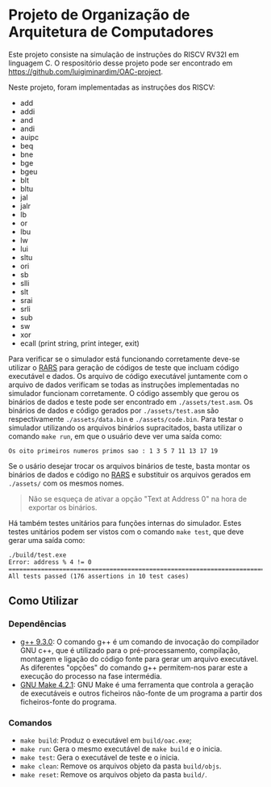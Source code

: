 # Projeto de Organização de Arquitetura de Computadores

Este projeto consiste na simulação de instruções do RISCV RV32I em linguagem C.
O respositório desse projeto pode ser encontrado em <https://github.com/luigiminardim/OAC-project>.

Neste projeto, foram implementadas as instruções dos RISCV:

- add
- addi
- and
- andi
- auipc
- beq
- bne
- bge
- bgeu
- blt
- bltu
- jal
- jalr
- lb
- or
- lbu
- lw
- lui
- sltu
- ori
- sb
- slli
- slt
- srai
- srli
- sub
- sw
- xor
- ecall (print string, print integer, exit)

Para verificar se o simulador está funcionando corretamente deve-se utilizar o
[RARS](https://github.com/TheThirdOne/rars) para geração de códigos de teste que incluam código
executável e dados. Os arquivo de código executável juntamente com o arquivo de dados verificam se
todas as instruções implementadas no simulador funcionam corretamente.
O código assembly que gerou os binários de dados e teste pode ser encontrado em `./assets/test.asm`.
Os binários de dados e código gerados por `./assets/test.asm` são respectivamente
`./assets/data.bin` e `./assets/code.bin`. Para testar o simulador utilizando os arquivos binários
supracitados, basta utilizar o comando `make run`, em que o usuário deve ver uma saída como:

```
Os oito primeiros numeros primos sao : 1 3 5 7 11 13 17 19
```

Se o usário desejar trocar os arquivos binários de teste, basta montar os binários de dados e código no [RARS](https://github.com/TheThirdOne/rars)  e substituir os arquivos gerados em
`./assets/` com os mesmos nomes.

> Não se esqueça de ativar a opção "Text at Address 0" na hora de exportar os binários.

Há também testes unitários para funções internas do simulador. Estes testes unitários podem ser
vistos com o comando `make test`, que deve gerar uma saída como:

```
./build/test.exe
Error: address % 4 != 0
===============================================================================
All tests passed (176 assertions in 10 test cases)
```

## Como Utilizar

### Dependências

- [g++ 9.3.0](https://www.geeksforgeeks.org/compiling-with-g-plus-plus/): O comando g++ é um comando
  de invocação do compilador GNU c++, que é utilizado para o pré-processamento, compilação, montagem
  e ligação do código fonte para gerar um arquivo executável. As diferentes "opções" do comando g++
  permitem-nos parar este a execução do processo na fase intermédia.
- [GNU Make 4.2.1](https://www.gnu.org/software/make/): GNU Make é uma ferramenta que controla a
  geração de executáveis e outros ficheiros não-fonte de um programa a partir dos ficheiros-fonte do
  programa.

### Comandos

- `make build`: Produz o executável em `build/oac.exe`;
- `make run`: Gera o mesmo executável de `make build` e o inicia.
- `make test`: Gera o executável de teste e o inicia.
- `make clean`: Remove os arquivos objeto da pasta `build/objs`.
- `make reset`: Remove os arquivos objeto da pasta `build/`.
